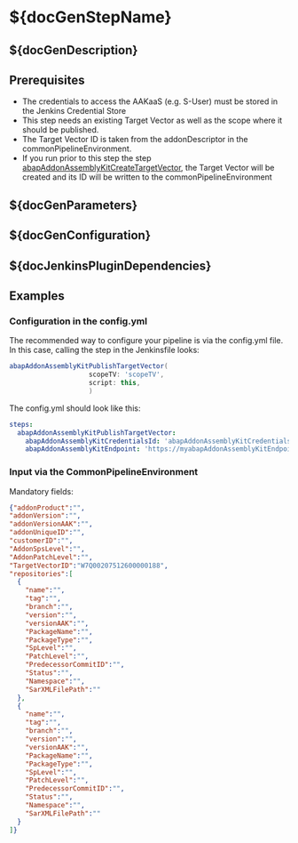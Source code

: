 # ${docGenStepName}

## ${docGenDescription}

## Prerequisites

* The credentials to access the AAKaaS (e.g. S-User) must be stored in the Jenkins Credential Store
* This step needs an existing Target Vector as well as the scope where it should be published.
* The Target Vector ID is taken from the addonDescriptor in the commonPipelineEnvironment.
* If you run prior to this step the step [abapAddonAssemblyKitCreateTargetVector](https://sap.github.io/jenkins-library/steps/abapAddonAssemblyKitCreateTargetVector), the Target Vector will be created and its ID will be written to the commonPipelineEnvironment

## ${docGenParameters}

## ${docGenConfiguration}

## ${docJenkinsPluginDependencies}

## Examples

### Configuration in the config.yml

The recommended way to configure your pipeline is via the config.yml file. In this case, calling the step in the Jenkinsfile looks:

```groovy
abapAddonAssemblyKitPublishTargetVector(
                    scopeTV: 'scopeTV',
                    script: this,
                    )
```

The config.yml should look like this:

```yaml
steps:
  abapAddonAssemblyKitPublishTargetVector:
    abapAddonAssemblyKitCredentialsId: 'abapAddonAssemblyKitCredentialsId',
    abapAddonAssemblyKitEndpoint: 'https://myabapAddonAssemblyKitEndpoint.com',
```

### Input via the CommonPipelineEnvironment

Mandatory fields:

```json
{"addonProduct":"",
"addonVersion":"",
"addonVersionAAK":"",
"addonUniqueID":"",
"customerID":"",
"AddonSpsLevel":"",
"AddonPatchLevel":"",
"TargetVectorID":"W7Q00207512600000188",
"repositories":[
  {
    "name":"",
    "tag":"",
    "branch":"",
    "version":"",
    "versionAAK":"",
    "PackageName":"",
    "PackageType":"",
    "SpLevel":"",
    "PatchLevel":"",
    "PredecessorCommitID":"",
    "Status":"",
    "Namespace":"",
    "SarXMLFilePath":""
  },
  {
    "name":"",
    "tag":"",
    "branch":"",
    "version":"",
    "versionAAK":"",
    "PackageName":"",
    "PackageType":"",
    "SpLevel":"",
    "PatchLevel":"",
    "PredecessorCommitID":"",
    "Status":"",
    "Namespace":"",
    "SarXMLFilePath":""
  }
]}
```
